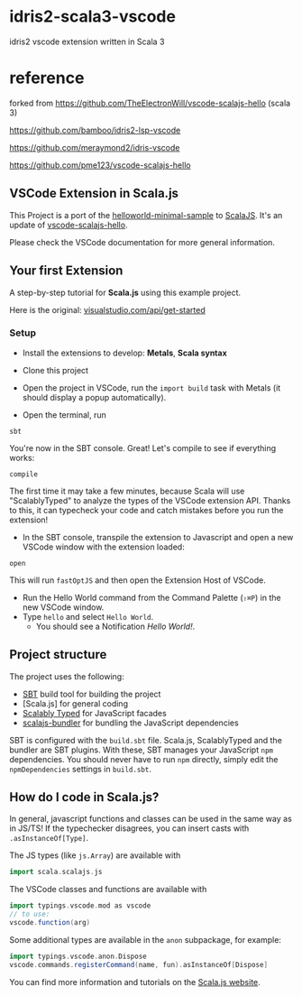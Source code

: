 # idris2-scala3-vscode
idris2 vscode extension written in Scala 3

# reference
forked from https://github.com/TheElectronWill/vscode-scalajs-hello (scala 3)

https://github.com/bamboo/idris2-lsp-vscode

https://github.com/meraymond2/idris-vscode

https://github.com/pme123/vscode-scalajs-hello



## VSCode Extension in Scala.js

This Project is a port of the [helloworld-minimal-sample] to [ScalaJS]. It's an update of [vscode-scalajs-hello](https://github.com/pme123/vscode-scalajs-hello).

Please check the VSCode documentation for more general information.

## Your first Extension
A step-by-step tutorial for **Scala.js** using this example project.

Here is the original: [visualstudio.com/api/get-started](https://code.visualstudio.com/api/get-started/your-first-extension)

### Setup

* Install the extensions to develop: **Metals**, **Scala syntax**

* Clone this project

* Open the project in VSCode, run the `import build` task with Metals (it should display a popup automatically).

* Open the terminal, run

```
sbt
```
You're now in the SBT console. Great! Let's compile to see if everything works:

```
compile
```

The first time it may take a few minutes, because Scala will use "ScalablyTyped" to analyze the types of the VSCode extension API. Thanks to this, it can typecheck your code and catch mistakes before you run the extension!

* In the SBT console, transpile the extension to Javascript and open a new VSCode window with the extension loaded:

```
open
```

This will run `fastOptJS` and then open the Extension Host of VSCode.

* Run the Hello World command from the Command Palette (`⇧⌘P`) in the new VSCode window.
* Type `hello` and select `Hello World`.
  * You should see a Notification _Hello World!_.

## Project structure

The project uses the following:
* [SBT] build tool for building the project
* [Scala.js] for general coding
* [Scalably Typed] for JavaScript facades
* [scalajs-bundler] for bundling the JavaScript dependencies

SBT is configured with the `build.sbt` file. Scala.js, ScalablyTyped and the bundler are SBT plugins. With these, SBT manages your JavaScript `npm` dependencies. You should never have to run `npm` directly, simply edit the `npmDependencies` settings in `build.sbt`.

[accessible-scala]: https://marketplace.visualstudio.com/items?itemName=scala-center.accessible-scala
[helloworld-minimal-sample]: https://github.com/Microsoft/vscode-extension-samples/tree/master/helloworld-minimal-sample
[Scalably Typed]: https://github.com/ScalablyTyped/Converter
[SBT]: https://www.scala-sbt.org
[ScalaJS]: http://www.scala-js.org
[scalajs-bundler]: https://github.com/scalacenter/scalajs-bundler

## How do I code in Scala.js?

In general, javascript functions and classes can be used in the same way as in JS/TS!
If the typechecker disagrees, you can insert casts with `.asInstanceOf[Type]`.

The JS types (like `js.Array`) are available with
```scala
import scala.scalajs.js
```

The VSCode classes and functions are available with
```scala
import typings.vscode.mod as vscode
// to use:
vscode.function(arg)
```

Some additional types are available in the `anon` subpackage, for example:
```scala
import typings.vscode.anon.Dispose
vscode.commands.registerCommand(name, fun).asInstanceOf[Dispose]
```

You can find more information and tutorials on the [Scala.js website](https://www.scala-js.org/).

